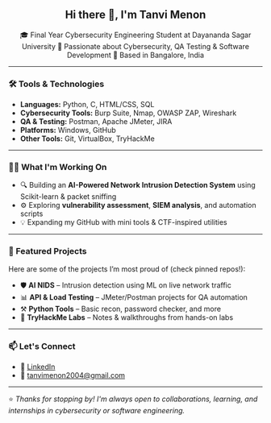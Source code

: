 <h2 align="center">Hi there 👋, I'm Tanvi Menon</h2>

<p align="center">
🎓 Final Year Cybersecurity Engineering Student at Dayananda Sagar University  
🔐 Passionate about Cybersecurity, QA Testing & Software Development  
📍 Based in Bangalore, India
</p>

---

### 🛠️ Tools & Technologies

- **Languages:** Python, C, HTML/CSS, SQL  
- **Cybersecurity Tools:** Burp Suite, Nmap, OWASP ZAP, Wireshark  
- **QA & Testing:** Postman, Apache JMeter, JIRA  
- **Platforms:** Windows, GitHub  
- **Other Tools:** Git, VirtualBox, TryHackMe  

---

### 👩‍💻 What I'm Working On

- 🔍 Building an **AI-Powered Network Intrusion Detection System** using Scikit-learn & packet sniffing
- ⚙️ Exploring **vulnerability assessment**, **SIEM analysis**, and automation scripts
- 💡 Expanding my GitHub with mini tools & CTF-inspired utilities

---

### 📌 Featured Projects

Here are some of the projects I’m most proud of (check pinned repos!):

- 🛡️ **AI NIDS** – Intrusion detection using ML on live network traffic  
- 📊 **API & Load Testing** – JMeter/Postman projects for QA automation  
- ⚒️ **Python Tools** – Basic recon, password checker, and more  
- 🔐 **TryHackMe Labs** – Notes & walkthroughs from hands-on labs  

---

### 📫 Let's Connect

- 🔗 [LinkedIn](https://linkedin.com/in/tanvimenon)  
- 📧 tanvimenon2004@gmail.com    

---

⭐ *Thanks for stopping by! I'm always open to collaborations, learning, and internships in cybersecurity or software engineering.*

